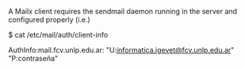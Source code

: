 A Mailx client requires the sendmail daemon running in the server and configured properly (i.e.) 

$ cat /etc/mail/auth/client-info

AuthInfo:mail.fcv.unlp.edu.ar: "U:informatica.igevet@fcv.unlp.edu.ar" "P:contraseña"

